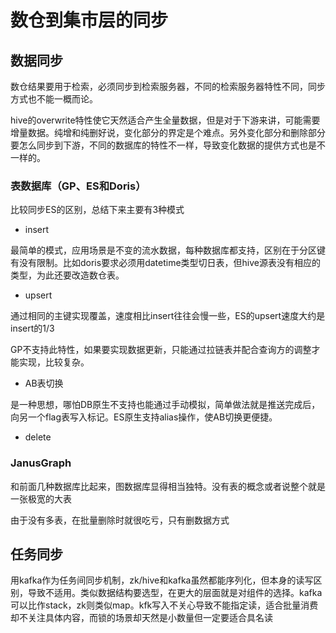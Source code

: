 # 数仓到集市层的同步

## 数据同步

数仓结果要用于检索，必须同步到检索服务器，不同的检索服务器特性不同，同步方式也不能一概而论。

hive的overwrite特性使它天然适合产生全量数据，但是对于下游来讲，可能需要增量数据。纯增和纯删好说，变化部分的界定是个难点。另外变化部分和删除部分要怎么同步到下游，不同的数据库的特性不一样，导致变化数据的提供方式也是不一样的。

### 表数据库（GP、ES和Doris）

比较同步ES的区别，总结下来主要有3种模式

* insert

最简单的模式，应用场景是不变的流水数据，每种数据库都支持，区别在于分区键有没有限制。比如doris要求必须用datetime类型切日表，但hive源表没有相应的类型，为此还要改造数仓表。

* upsert

通过相同的主键实现覆盖，速度相比insert往往会慢一些，ES的upsert速度大约是insert的1/3

GP不支持此特性，如果要实现数据更新，只能通过拉链表并配合查询方的调整才能实现，比较复杂。

* AB表切换

是一种思想，哪怕DB原生不支持也能通过手动模拟，简单做法就是推送完成后，向另一个flag表写入标记。ES原生支持alias操作，使AB切换更便捷。

* delete

### JanusGraph

和前面几种数据库比起来，图数据库显得相当独特。没有表的概念或者说整个就是一张极宽的大表

由于没有多表，在批量删除时就很吃亏，只有删数据方式

## 任务同步

用kafka作为任务间同步机制，zk/hive和kafka虽然都能序列化，但本身的读写区别，导致不适用。类似数据结构要选型，在更大的层面就是对组件的选择。kafka可以比作stack，zk则类似map。kfk写入不关心导致不能指定读，适合批量消费却不关注具体内容，而锁的场景却天然是小数量但一定要适合具名读
